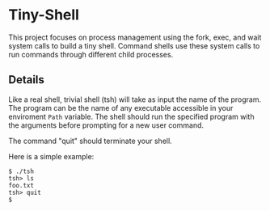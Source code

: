 # Tiny-Shell
This project focuses on process management using the fork, exec, and wait system calls to build a tiny shell. Command shells use these system calls to run commands through different child processes.

## Details
Like a real shell, trivial shell (tsh) will take as input the name of the program. The program can be the name of any executable accessible in your enviroment `Path` variable.  The shell should run the specified program with the arguments before prompting for a new user command.

The command "quit" should terminate your shell.

Here is a simple example:
```
$ ./tsh
tsh> ls
foo.txt
tsh> quit
$
```
